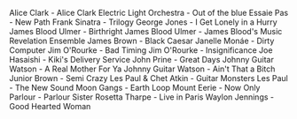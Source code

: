 Alice Clark - Alice Clark
Electric Light Orchestra - Out of the blue
Essaie Pas - New Path
Frank Sinatra - Trilogy
George Jones - I Get Lonely in a Hurry
James Blood Ulmer - Birthright
James Blood Ulmer - James Blood's Music Revelation Ensemble
James Brown - Black Caesar
Janelle Monáe - Dirty Computer
Jim O'Rourke - Bad Timing
Jim O'Rourke - Insignificance
Joe Hasaishi - Kiki's Delivery Service
John Prine - Great Days
Johnny Guitar Watson - A Real Mother For Ya
Johnny Guitar Watson - Ain't That a Bitch
Junior Brown - Semi Crazy
Les Paul & Chet Atkin - Guitar Monsters
Les Paul - The New Sound
Moon Gangs - Earth Loop
Mount Eerie - Now Only
Parlour - Parlour
Sister Rosetta Tharpe - Live in Paris
Waylon Jennings - Good Hearted Woman
